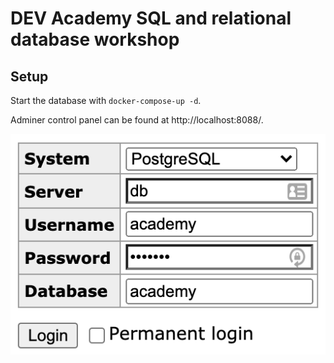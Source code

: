# DEV Academy SQL and relational database workshop

## Setup

Start the database with `docker-compose-up -d`.

Adminer control panel can be found at http://localhost:8088/.

![Login information](login.png)

